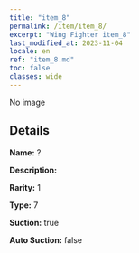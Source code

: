 ```yaml
---
title: "item_8"
permalink: /item/item_8/
excerpt: "Wing Fighter item_8"
last_modified_at: 2023-11-04
locale: en
ref: "item_8.md"
toc: false
classes: wide
---
```



 No image



## Details

 **Name:** ? 

 **Description:** 

 **Rarity:** 1 

 **Type:** 7 

 **Suction:** true 

 **Auto Suction:** false 



